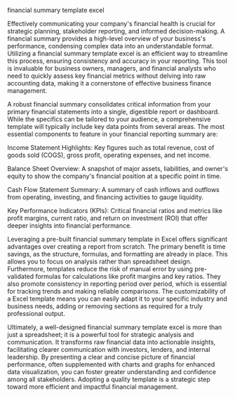 financial summary template excel


Effectively communicating your company's financial health is crucial for strategic planning, stakeholder reporting, and informed decision-making. A financial summary provides a high-level overview of your business's performance, condensing complex data into an understandable format. Utilizing a financial summary template excel is an efficient way to streamline this process, ensuring consistency and accuracy in your reporting. This tool is invaluable for business owners, managers, and financial analysts who need to quickly assess key financial metrics without delving into raw accounting data, making it a cornerstone of effective business finance management.



A robust financial summary consolidates critical information from your primary financial statements into a single, digestible report or dashboard. While the specifics can be tailored to your audience, a comprehensive template will typically include key data points from several areas. The most essential components to feature in your financial reporting summary are:



  
Income Statement Highlights: Key figures such as total revenue, cost of goods sold (COGS), gross profit, operating expenses, and net income.

  
Balance Sheet Overview: A snapshot of major assets, liabilities, and owner's equity to show the company's financial position at a specific point in time.

  
Cash Flow Statement Summary: A summary of cash inflows and outflows from operating, investing, and financing activities to gauge liquidity.

  
Key Performance Indicators (KPIs): Critical financial ratios and metrics like profit margins, current ratio, and return on investment (ROI) that offer deeper insights into financial performance.





Leveraging a pre-built financial summary template in Excel offers significant advantages over creating a report from scratch. The primary benefit is time savings, as the structure, formulas, and formatting are already in place. This allows you to focus on analysis rather than spreadsheet design. Furthermore, templates reduce the risk of manual error by using pre-validated formulas for calculations like profit margins and key ratios. They also promote consistency in reporting period over period, which is essential for tracking trends and making reliable comparisons. The customizability of a Excel template means you can easily adapt it to your specific industry and business needs, adding or removing sections as required for a truly professional output.



Ultimately, a well-designed financial summary template excel is more than just a spreadsheet; it is a powerful tool for strategic analysis and communication. It transforms raw financial data into actionable insights, facilitating clearer communication with investors, lenders, and internal leadership. By presenting a clear and concise picture of financial performance, often supplemented with charts and graphs for enhanced data visualization, you can foster greater understanding and confidence among all stakeholders. Adopting a quality template is a strategic step toward more efficient and impactful financial management.
